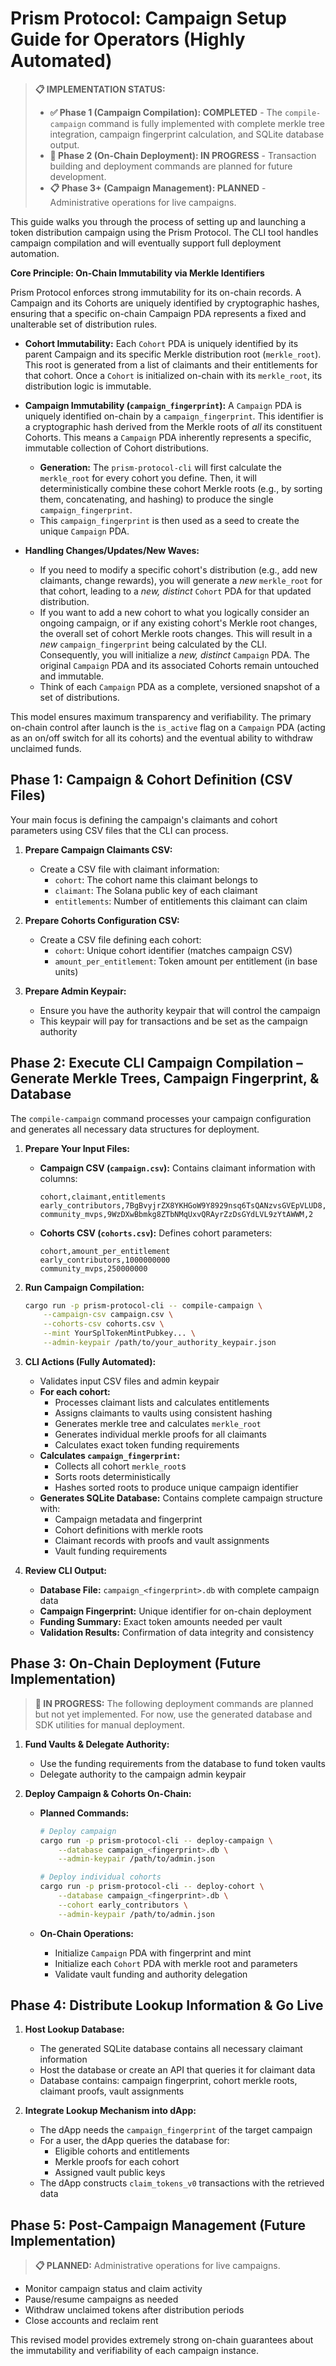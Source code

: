 # Prism Protocol: Campaign Setup Guide for Operators (Highly Automated)

> **📋 IMPLEMENTATION STATUS:**
>
> - **✅ Phase 1 (Campaign Compilation): COMPLETED** - The `compile-campaign` command is fully implemented with complete merkle tree integration, campaign fingerprint calculation, and SQLite database output.
> - **🚧 Phase 2 (On-Chain Deployment): IN PROGRESS** - Transaction building and deployment commands are planned for future development.
> - **📋 Phase 3+ (Campaign Management): PLANNED** - Administrative operations for live campaigns.

This guide walks you through the process of setting up and launching a token distribution campaign using the Prism Protocol. The CLI tool handles campaign compilation and will eventually support full deployment automation.

**Core Principle: On-Chain Immutability via Merkle Identifiers**

Prism Protocol enforces strong immutability for its on-chain records. A Campaign and its Cohorts are uniquely identified by cryptographic hashes, ensuring that a specific on-chain Campaign PDA represents a fixed and unalterable set of distribution rules.

- **Cohort Immutability:** Each `Cohort` PDA is uniquely identified by its parent Campaign and its specific Merkle distribution root (`merkle_root`). This root is generated from a list of claimants and their entitlements for that cohort. Once a `Cohort` is initialized on-chain with its `merkle_root`, its distribution logic is immutable.

- **Campaign Immutability (`campaign_fingerprint`):** A `Campaign` PDA is uniquely identified on-chain by a `campaign_fingerprint`. This identifier is a cryptographic hash derived from the Merkle roots of _all_ its constituent Cohorts. This means a `Campaign` PDA inherently represents a specific, immutable collection of Cohort distributions.

  - **Generation:** The `prism-protocol-cli` will first calculate the `merkle_root` for every cohort you define. Then, it will deterministically combine these cohort Merkle roots (e.g., by sorting them, concatenating, and hashing) to produce the single `campaign_fingerprint`.
  - This `campaign_fingerprint` is then used as a seed to create the unique `Campaign` PDA.

- **Handling Changes/Updates/New Waves:**
  - If you need to modify a specific cohort's distribution (e.g., add new claimants, change rewards), you will generate a _new_ `merkle_root` for that cohort, leading to a _new, distinct_ `Cohort` PDA for that updated distribution.
  - If you want to add a new cohort to what you logically consider an ongoing campaign, or if any existing cohort's Merkle root changes, the overall set of cohort Merkle roots changes. This will result in a _new_ `campaign_fingerprint` being calculated by the CLI. Consequently, you will initialize a _new, distinct_ `Campaign` PDA. The original `Campaign` PDA and its associated Cohorts remain untouched and immutable.
  - Think of each `Campaign` PDA as a complete, versioned snapshot of a set of distributions.

This model ensures maximum transparency and verifiability. The primary on-chain control after launch is the `is_active` flag on a `Campaign` PDA (acting as an on/off switch for all its cohorts) and the eventual ability to withdraw unclaimed funds.

## Phase 1: Campaign & Cohort Definition (CSV Files)

Your main focus is defining the campaign's claimants and cohort parameters using CSV files that the CLI can process.

1.  **Prepare Campaign Claimants CSV:**

    - Create a CSV file with claimant information:
      - `cohort`: The cohort name this claimant belongs to
      - `claimant`: The Solana public key of each claimant
      - `entitlements`: Number of entitlements this claimant can claim

2.  **Prepare Cohorts Configuration CSV:**

    - Create a CSV file defining each cohort:
      - `cohort`: Unique cohort identifier (matches campaign CSV)
      - `amount_per_entitlement`: Token amount per entitlement (in base units)

3.  **Prepare Admin Keypair:**
    - Ensure you have the authority keypair that will control the campaign
    - This keypair will pay for transactions and be set as the campaign authority

## Phase 2: Execute CLI Campaign Compilation – Generate Merkle Trees, Campaign Fingerprint, & Database

The `compile-campaign` command processes your campaign configuration and generates all necessary data structures for deployment.

1.  **Prepare Your Input Files:**

    - **Campaign CSV (`campaign.csv`):** Contains claimant information with columns:

      ```csv
      cohort,claimant,entitlements
      early_contributors,7BgBvyjrZX8YKHGoW9Y8929nsq6TsQANzvsGVEpVLUD8,5
      community_mvps,9WzDXwBbmkg8ZTbNMqUxvQRAyrZzDsGYdLVL9zYtAWWM,2
      ```

    - **Cohorts CSV (`cohorts.csv`):** Defines cohort parameters:
      ```csv
      cohort,amount_per_entitlement
      early_contributors,1000000000
      community_mvps,250000000
      ```

2.  **Run Campaign Compilation:**

    ```bash
    cargo run -p prism-protocol-cli -- compile-campaign \
        --campaign-csv campaign.csv \
        --cohorts-csv cohorts.csv \
        --mint YourSplTokenMintPubkey... \
        --admin-keypair /path/to/your_authority_keypair.json
    ```

3.  **CLI Actions (Fully Automated):**

    - Validates input CSV files and admin keypair
    - **For each cohort:**
      - Processes claimant lists and calculates entitlements
      - Assigns claimants to vaults using consistent hashing
      - Generates merkle tree and calculates `merkle_root`
      - Generates individual merkle proofs for all claimants
      - Calculates exact token funding requirements
    - **Calculates `campaign_fingerprint`:**
      - Collects all cohort `merkle_root`s
      - Sorts roots deterministically
      - Hashes sorted roots to produce unique campaign identifier
    - **Generates SQLite Database:** Contains complete campaign structure with:
      - Campaign metadata and fingerprint
      - Cohort definitions with merkle roots
      - Claimant records with proofs and vault assignments
      - Vault funding requirements

4.  **Review CLI Output:**
    - **Database File:** `campaign_<fingerprint>.db` with complete campaign data
    - **Campaign Fingerprint:** Unique identifier for on-chain deployment
    - **Funding Summary:** Exact token amounts needed per vault
    - **Validation Results:** Confirmation of data integrity and consistency

## Phase 3: On-Chain Deployment (Future Implementation)

> **🚧 IN PROGRESS:** The following deployment commands are planned but not yet implemented. For now, use the generated database and SDK utilities for manual deployment.

1.  **Fund Vaults & Delegate Authority:**

    - Use the funding requirements from the database to fund token vaults
    - Delegate authority to the campaign admin keypair

2.  **Deploy Campaign & Cohorts On-Chain:**
    - **Planned Commands:**

      ```bash
      # Deploy campaign
      cargo run -p prism-protocol-cli -- deploy-campaign \
          --database campaign_<fingerprint>.db \
          --admin-keypair /path/to/admin.json

      # Deploy individual cohorts
      cargo run -p prism-protocol-cli -- deploy-cohort \
          --database campaign_<fingerprint>.db \
          --cohort early_contributors \
          --admin-keypair /path/to/admin.json
      ```

    - **On-Chain Operations:**
      - Initialize `Campaign` PDA with fingerprint and mint
      - Initialize each `Cohort` PDA with merkle root and parameters
      - Validate vault funding and authority delegation

## Phase 4: Distribute Lookup Information & Go Live

1.  **Host Lookup Database:**

    - The generated SQLite database contains all necessary claimant information
    - Host the database or create an API that queries it for claimant data
    - Database contains: campaign fingerprint, cohort merkle roots, claimant proofs, vault assignments

2.  **Integrate Lookup Mechanism into dApp:**
    - The dApp needs the `campaign_fingerprint` of the target campaign
    - For a user, the dApp queries the database for:
      - Eligible cohorts and entitlements
      - Merkle proofs for each cohort
      - Assigned vault public keys
    - The dApp constructs `claim_tokens_v0` transactions with the retrieved data

## Phase 5: Post-Campaign Management (Future Implementation)

> **📋 PLANNED:** Administrative operations for live campaigns.

- Monitor campaign status and claim activity
- Pause/resume campaigns as needed
- Withdraw unclaimed tokens after distribution periods
- Close accounts and reclaim rent

This revised model provides extremely strong on-chain guarantees about the immutability and verifiability of each campaign instance.
